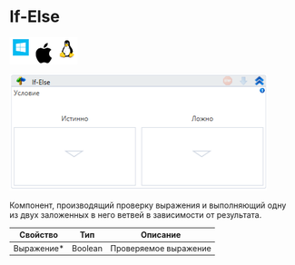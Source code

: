 # If-Else

![](<../../../.gitbook/assets/image (100) (1) (1) (1) (1) (1) (177).png>)

![](<../../../.gitbook/assets/image (64).png>)

Компонент, производящий проверку выражения и выполняющий одну из двух заложенных в него ветвей в зависимости от результата.

| Свойство    | Тип     | Описание              |
| ----------- | ------- | --------------------- |
| Выражение\* | Boolean | Проверяемое выражение |
